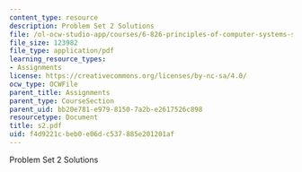 ```yaml
---
content_type: resource
description: Problem Set 2 Solutions
file: /ol-ocw-studio-app/courses/6-826-principles-of-computer-systems-spring-2002/f4d9221cbeb0e06dc537885e201201af_s2.pdf
file_size: 123982
file_type: application/pdf
learning_resource_types:
- Assignments
license: https://creativecommons.org/licenses/by-nc-sa/4.0/
ocw_type: OCWFile
parent_title: Assignments
parent_type: CourseSection
parent_uid: bb20e781-e979-8150-7a2b-e2617526c898
resourcetype: Document
title: s2.pdf
uid: f4d9221c-beb0-e06d-c537-885e201201af
---
```

Problem Set 2 Solutions